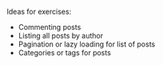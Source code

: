 Ideas for exercises:

  - Commenting posts
  - Listing all posts by author
  - Pagination or lazy loading for list of posts
  - Categories or tags for posts
